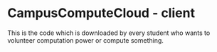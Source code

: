 # CampusComputeCloud - client

This is the code which is downloaded by every student who wants to volunteer computation power or compute something.

